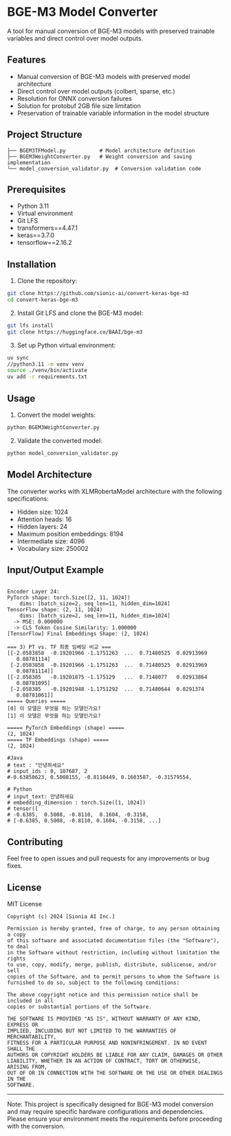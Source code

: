 # BGE-M3 Model Converter

A tool for manual conversion of BGE-M3 models with preserved trainable variables and direct control over model outputs.

## Features

- Manual conversion of BGE-M3 models with preserved model architecture
- Direct control over model outputs (colbert, sparse, etc.)
- Resolution for ONNX conversion failures
- Solution for protobuf 2GB file size limitation
- Preservation of trainable variable information in the model structure

## Project Structure

```
├── BGEM3TFModel.py           # Model architecture definition
├── BGEM3WeightConverter.py   # Weight conversion and saving implementation
└── model_conversion_validator.py  # Conversion validation code
```

## Prerequisites

- Python 3.11
- Virtual environment
- Git LFS
- transformers==4.47.1
- keras==3.7.0
- tensorflow==2.16.2

## Installation

1. Clone the repository:
```bash
git clone https://github.com/sionic-ai/convert-keras-bge-m3
cd convert-keras-bge-m3
```

2. Install Git LFS and clone the BGE-M3 model:
```bash
git lfs install 
git clone https://huggingface.co/BAAI/bge-m3
```

3. Set up Python virtual environment:
```bash
uv sync
//python3.11 -m venv venv
source ./venv/bin/activate
uv add -r requirements.txt
```

## Usage

1. Convert the model weights:
```bash
python BGEM3WeightConverter.py
```

2. Validate the converted model:
```bash
python model_conversion_validator.py
```

## Model Architecture

The converter works with XLMRobertaModel architecture with the following specifications:

- Hidden size: 1024
- Attention heads: 16
- Hidden layers: 24
- Maximum position embeddings: 8194
- Intermediate size: 4096
- Vocabulary size: 250002

## Input/Output Example

```

Encoder Layer 24:
PyTorch shape: torch.Size([2, 11, 1024])
    dims: [batch_size=2, seq_len=11, hidden_dim=1024]
TensorFlow shape: (2, 11, 1024)
    dims: [batch_size=2, seq_len=11, hidden_dim=1024]
  -> MSE: 0.000000
  -> CLS Token Cosine Similarity: 1.000000
[TensorFlow] Final Embeddings Shape: (2, 1024)

=== 3) PT vs. TF 최종 임베딩 비교 ===
[[-2.0583858  -0.19201966 -1.1751263  ...  0.71480525  0.02913969
   0.08781114]
 [-2.0583858  -0.19201966 -1.1751263  ...  0.71480525  0.02913969
   0.08781114]]
[[-2.058385   -0.19201875 -1.175129   ...  0.7148077   0.02913864
   0.08781095]
 [-2.058385   -0.19201948 -1.1751292  ...  0.71480644  0.0291374
   0.08781061]]
===== Queries =====
[0] 이 모델은 무엇을 하는 모델인가요?
[1] 이 모델은 무엇을 하는 모델인가요?

===== PyTorch Embeddings (shape) =====
(2, 1024)
===== TF Embeddings (shape) =====
(2, 1024)

#Java
# text : "안녕하세요"
# input_ids : 0, 107687, 2
#-0.63850623, 0.5008155, -0.8110449, 0.1603587, -0.31579554, 

# Python
# input_text: 안녕하세요
# embedding_dimension : torch.Size([1, 1024])
# tensor([
# -0.6385,  0.5008, -0.8110,  0.1604, -0.3158,
# [-0.6385, 0.5008, -0.8110, 0.1604, -0.3158, ...]
```

## Contributing

Feel free to open issues and pull requests for any improvements or bug fixes.

## License

MIT License

```
Copyright (c) 2024 [Sionia AI Inc.]

Permission is hereby granted, free of charge, to any person obtaining a copy
of this software and associated documentation files (the "Software"), to deal
in the Software without restriction, including without limitation the rights
to use, copy, modify, merge, publish, distribute, sublicense, and/or sell
copies of the Software, and to permit persons to whom the Software is
furnished to do so, subject to the following conditions:

The above copyright notice and this permission notice shall be included in all
copies or substantial portions of the Software.

THE SOFTWARE IS PROVIDED "AS IS", WITHOUT WARRANTY OF ANY KIND, EXPRESS OR
IMPLIED, INCLUDING BUT NOT LIMITED TO THE WARRANTIES OF MERCHANTABILITY,
FITNESS FOR A PARTICULAR PURPOSE AND NONINFRINGEMENT. IN NO EVENT SHALL THE
AUTHORS OR COPYRIGHT HOLDERS BE LIABLE FOR ANY CLAIM, DAMAGES OR OTHER
LIABILITY, WHETHER IN AN ACTION OF CONTRACT, TORT OR OTHERWISE, ARISING FROM,
OUT OF OR IN CONNECTION WITH THE SOFTWARE OR THE USE OR OTHER DEALINGS IN THE
SOFTWARE.
```

---

Note: This project is specifically designed for BGE-M3 model conversion and may require specific hardware configurations and dependencies. Please ensure your environment meets the requirements before proceeding with the conversion.
